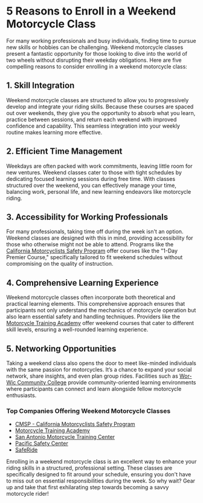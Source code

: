 # 5 Reasons to Enroll in a Weekend Motorcycle Class

For many working professionals and busy individuals, finding time to pursue new skills or hobbies can be challenging. Weekend motorcycle classes present a fantastic opportunity for those looking to dive into the world of two wheels without disrupting their weekday obligations. Here are five compelling reasons to consider enrolling in a weekend motorcycle class:

## 1. Skill Integration

Weekend motorcycle classes are structured to allow you to progressively develop and integrate your riding skills. Because these courses are spaced out over weekends, they give you the opportunity to absorb what you learn, practice between sessions, and return each weekend with improved confidence and capability. This seamless integration into your weekly routine makes learning more effective.

## 2. Efficient Time Management

Weekdays are often packed with work commitments, leaving little room for new ventures. Weekend classes cater to those with tight schedules by dedicating focused learning sessions during free time. With classes structured over the weekend, you can effectively manage your time, balancing work, personal life, and new learning endeavors like motorcycle riding.

## 3. Accessibility for Working Professionals

For many professionals, taking time off during the week isn't an option. Weekend classes are designed with this in mind, providing accessibility for those who otherwise might not be able to attend. Programs like the [California Motorcyclists Safety Program](/dir/cmsp_-_california_motorcyclists_safety_program) offer courses like the "1-Day Premier Course," specifically tailored to fit weekend schedules without compromising on the quality of instruction.

## 4. Comprehensive Learning Experience

Weekend motorcycle classes often incorporate both theoretical and practical learning elements. This comprehensive approach ensures that participants not only understand the mechanics of motorcycle operation but also learn essential safety and handling techniques. Providers like the [Motorcycle Training Academy](/dir/motorcycle_training_academy) offer weekend courses that cater to different skill levels, ensuring a well-rounded learning experience.

## 5. Networking Opportunities

Taking a weekend class also opens the door to meet like-minded individuals with the same passion for motorcycles. It’s a chance to expand your social network, share insights, and even plan group rides. Facilities such as [Wor-Wic Community College](/dir/wor-wic_community_college) provide community-oriented learning environments where participants can connect and learn alongside fellow motorcycle enthusiasts.

### Top Companies Offering Weekend Motorcycle Classes

- [CMSP - California Motorcyclists Safety Program](/dir/cmsp_-_california_motorcyclists_safety_program)
- [Motorcycle Training Academy](/dir/motorcycle_training_academy)
- [San Antonio Motorcycle Training Center](/dir/san_antonio_motorcycle_training_center)
- [Pacific Safety Center](/dir/pacific_safety_center)
- [SafeRide](/dir/saferide)

Enrolling in a weekend motorcycle class is an excellent way to enhance your riding skills in a structured, professional setting. These classes are specifically designed to fit around your schedule, ensuring you don't have to miss out on essential responsibilities during the week. So why wait? Gear up and take that first exhilarating step towards becoming a savvy motorcycle rider!